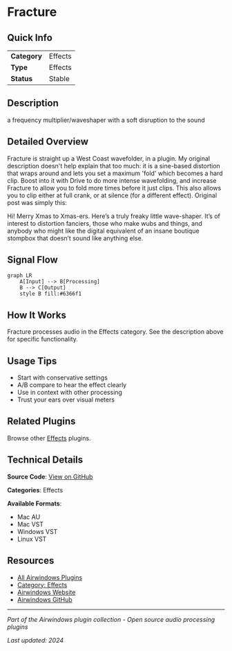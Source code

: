 # Fracture



## Quick Info

| | |
|---|---|
| **Category** | Effects |
| **Type** | Effects |
| **Status** | Stable |

## Description

a frequency multiplier/waveshaper with a soft disruption to the sound

## Detailed Overview

Fracture is straight up a West Coast wavefolder, in a plugin. My original description doesn't help explain that too much: it is a sine-based distortion that wraps around and lets you set a maximum 'fold' which becomes a hard clip. Boost into it with Drive to do more intense wavefolding, and increase Fracture to allow you to fold more times before it just clips. This also allows you to clip either at full crank, or at silence (for a different effect). Original post was simply this:

Hi! Merry Xmas to Xmas-ers. Here’s a truly freaky little wave-shaper. It’s of interest to distortion fanciers, those who make wubs and things, and anybody who might like the digital equivalent of an insane boutique stompbox that doesn’t sound like anything else.

## Signal Flow

```mermaid
graph LR
    A[Input] --> B[Processing]
    B --> C[Output]
    style B fill:#6366f1
```

## How It Works

Fracture processes audio in the Effects category. See the description above for specific functionality.

## Usage Tips

- Start with conservative settings
- A/B compare to hear the effect clearly
- Use in context with other processing
- Trust your ears over visual meters


## Related Plugins

Browse other [Effects](../categories/effects.md) plugins.


## Technical Details

**Source Code**: [View on GitHub](https://github.com/airwindows/airwindows/tree/master/plugins/LinuxVST/src/Fracture)

**Categories**: Effects

**Available Formats**:
- Mac AU
- Mac VST
- Windows VST
- Linux VST

## Resources

- [All Airwindows Plugins](../../README.md)
- [Category: Effects](../categories/effects.md)
- [Airwindows Website](https://www.airwindows.com)
- [Airwindows GitHub](https://github.com/airwindows/airwindows)

---

*Part of the Airwindows plugin collection - Open source audio processing plugins*

*Last updated: 2024*
